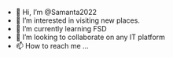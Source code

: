 - 👋 Hi, I’m @Samanta2022
- 👀 I’m interested in visiting new places.
- 🌱 I’m currently learning FSD
- 💞️ I’m looking to collaborate on any IT platform
- 📫 How to reach me ...

<!---
Samanta2022/Samanta2022 is a ✨ special ✨ repository because its `README.md` (this file) appears on your GitHub profile.
You can click the Preview link to take a look at your changes.
--->
